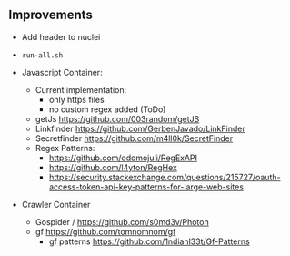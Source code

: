 ## Improvements

- Add header to nuclei
- `run-all.sh`
- Javascript Container:
    - Current implementation:
        - only https files 
        - no custom regex added (ToDo)
    - getJs https://github.com/003random/getJS
    - Linkfinder https://github.com/GerbenJavado/LinkFinder
    - Secretfinder https://github.com/m4ll0k/SecretFinder 
    - Regex Patterns: 
        - https://github.com/odomojuli/RegExAPI
        - https://github.com/l4yton/RegHex
        - https://security.stackexchange.com/questions/215727/oauth-access-token-api-key-patterns-for-large-web-sites

- Crawler Container
    - Gospider / https://github.com/s0md3v/Photon 
    - gf https://github.com/tomnomnom/gf
        - gf patterns https://github.com/1ndianl33t/Gf-Patterns 